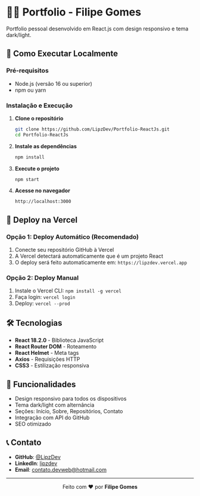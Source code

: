 # 👨‍💻 Portfolio - Filipe Gomes

Portfolio pessoal desenvolvido em React.js com design responsivo e tema dark/light.

## 🚀 Como Executar Localmente

### Pré-requisitos

- Node.js (versão 16 ou superior)
- npm ou yarn

### Instalação e Execução

1. **Clone o repositório**

   ```bash
   git clone https://github.com/LipzDev/Portfolio-ReactJs.git
   cd Portfolio-ReactJs
   ```

2. **Instale as dependências**

   ```bash
   npm install
   ```

3. **Execute o projeto**

   ```bash
   npm start
   ```

4. **Acesse no navegador**
   ```
   http://localhost:3000
   ```

## 🚀 Deploy na Vercel

### Opção 1: Deploy Automático (Recomendado)

1. Conecte seu repositório GitHub à Vercel
2. A Vercel detectará automaticamente que é um projeto React
3. O deploy será feito automaticamente em: `https://lipzdev.vercel.app`

### Opção 2: Deploy Manual

1. Instale o Vercel CLI: `npm install -g vercel`
2. Faça login: `vercel login`
3. Deploy: `vercel --prod`

## 🛠️ Tecnologias

- **React 18.2.0** - Biblioteca JavaScript
- **React Router DOM** - Roteamento
- **React Helmet** - Meta tags
- **Axios** - Requisições HTTP
- **CSS3** - Estilização responsiva

## 📱 Funcionalidades

- Design responsivo para todos os dispositivos
- Tema dark/light com alternância
- Seções: Início, Sobre, Repositórios, Contato
- Integração com API do GitHub
- SEO otimizado

## 📞 Contato

- **GitHub**: [@LipzDev](https://github.com/LipzDev)
- **LinkedIn**: [lipzdev](https://linkedin.com/in/lipzdev)
- **Email**: contato.devweb@hotmail.com

---

<div align="center">
  <p>Feito com ❤️ por <strong>Filipe Gomes</strong></p>
</div>
